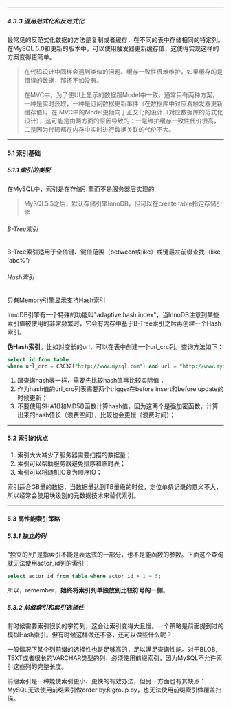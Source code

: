 





---

##### 4.3.3 混用范式化和反范式化

最常见的反范式化数据的方法是复制或者缓存，在不同的表中存储相同的特定列。在MySQL 5.0和更新的版本中，可以使用触发器更新缓存值，这使得实现这样的方案变得更简单。

> 在代码设计中同样会遇到类似的问题。缓存一致性很难维护，如果缓存的是错误的数据，那还不如没有。
>
> 在MVC中，为了使UI上显示的数据跟Model中一致，通常只有两种方案，一种是实时获取，一种是订阅数据更新事件（在数据库中对应着触发器更新缓存值）。在 MVC中的Model更倾向于正交化的设计（对应数据库的范式化设计），这可能是由两方面的原因导致的：一是维护缓存一致性代价很高，二是因为代码都在内存中实时进行数据关联的代价不大。



---

#### 5.1 索引基础

##### 5.1.1 索引的类型

在MySQL中，索引是在存储引擎而不是服务器层实现的

> MySQL5.5之后，默认存储引擎InnoDB，但可以在create table指定存储引擎



###### B-Tree索引

B-Tree索引适用于全值键、键值范围（between或like）或键最左前缀查找（like 'abc%'）



###### Hash索引

只有Memory引擎显示支持Hash索引

InnoDB引擎有一个特殊的功能叫"adaptive hash index"，当InnoDB注意到某些索引值被使用的非常频繁时，它会有内存中基于B-Tree索引之后再创建一个Hash索引。

**伪Hash索引**。比如对变长的url，可以在表中创建一个url_crc列。查询方法如下：

```sql
select id from table 
where url_crc = CRC32("http://www.mysql.com") and url = "http://www.mysql.com";
```

1. 跟查询hash表一样，需要先比较hash值再比较实际值；
2. 作为hash值的url_crc列表需要两个trigger在before insert和before update的时候更新；
3. 不要使用SHA1()和MD5()函数计算hash值，因为这两个是强加密函数，计算出来的hash值长（浪费空间），比较也会更慢（浪费时间）；



---

#### 5.2 索引的优点

1. 索引大大减少了服务器需要扫描的数据量；
2. 索引可以帮助服务器避免排序和临时表；
3. 索引可以将随机IO变为顺序IO；

索引适合GB量的数据，当数据量达到TB量级的时候，定位单条记录的意义不大，所以经常会使用块级别的元数据技术来替代索引。



---

#### 5.3 高性能索引策略

##### 5.3.1 独立的列

"独立的列"是指索引不能是表达式的一部分，也不是能函数的参数。下面这个查询就无法使用actor_id列的索引：

```sql
select actor_id from table where actor_id + 1 = 5;
```

所以，remember，**始终将索引列单独放到比较符号的一侧**。

##### 5.3.2 前缀索引和索引选择性

有时候需要索引很长的字符列，这会让索引变得大且慢。一个策略是前面提到过的模拟Hash索引。但有时候这样做还不够，还可以做些什么呢？

一般情况下某个列前缀的选择性也是足够高的，足以满足查询性能。对于BLOB, TEXT或者很长的VARCHAR类型的列，必须使用前缀索引，因为MySQL不允许索引这些列的完整长度。

前缀索引是一种能使索引更小、更快的有效办法，但另一方面也有其缺点：MySQL无法使用前缀索引做order by和group by，也无法使用前缀索引做覆盖扫描。










